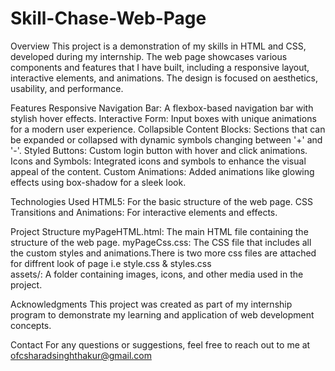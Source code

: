 # Skill-Chase-Web-Page
Overview
This project is a demonstration of my skills in HTML and CSS, developed during my internship. The web page showcases various components and features that I have built, including a responsive layout, interactive elements, and animations. The design is focused on aesthetics, usability, and performance.

Features
Responsive Navigation Bar: A flexbox-based navigation bar with stylish hover effects.
Interactive Form: Input boxes with unique animations for a modern user experience.
Collapsible Content Blocks: Sections that can be expanded or collapsed with dynamic symbols changing between '+' and '-'.
Styled Buttons: Custom login button with hover and click animations.
Icons and Symbols: Integrated icons and symbols to enhance the visual appeal of the content.
Custom Animations: Added animations like glowing effects using box-shadow for a sleek look.

Technologies Used
HTML5: For the basic structure of the web page.
CSS Transitions and Animations: For interactive elements and effects.

Project Structure
myPageHTML.html: The main HTML file containing the structure of the web page.
myPageCss.css: The CSS file that includes all the custom styles and animations.There is two more css files are attached for diffrent look of page i.e style.css & styles.css  
assets/: A folder containing images, icons, and other media used in the project.

Acknowledgments
This project was created as part of my internship program to demonstrate my learning and application of web development concepts.

Contact
For any questions or suggestions, feel free to reach out to me at ofcsharadsinghthakur@gmail.com
